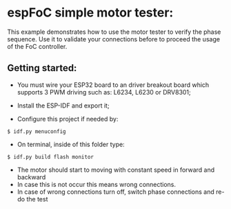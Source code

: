 # espFoC simple motor tester:
This example demonstrates how to use the motor tester to verify 
the phase sequence. Use it to validate your connections before
to proceed the usage of the FoC controller.

## Getting started:
* You must wire your ESP32 board to an driver breakout board which supports
 3 PWM driving such as: L6234, L6230 or DRV8301;

* Install the ESP-IDF and export it;
* Configure this project if needed by:
```
$ idf.py menuconfig
```
* On terminal, inside of this folder type:
```
$ idf.py build flash monitor
```
* The motor should start to moving with constant speed in forward and backward 
* In case this is not occur this means wrong connections.
* In case of wrong connections turn off, switch phase connections and re-do the test